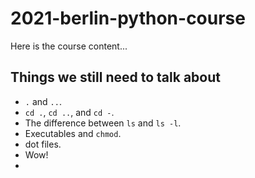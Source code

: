 # 2021-berlin-python-course

Here is the course content...

## Things we still need to talk about

* `.` and `..`.
* `cd .`, `cd ..`, and `cd -`.
* The difference between `ls` and `ls -l`.
* Executables and `chmod`.
* dot files.
* Wow!
*
